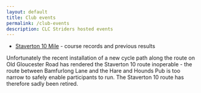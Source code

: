 ```yaml
---
layout: default
title: Club events
permalink: /club-events
description: CLC Striders hosted events
---
```


- [Staverton 10 Mile](/staverton-10) - course records and previous results

Unfortunately the recent installation of a new cycle path along the route on Old Gloucester Road has rendered the Staverton 10 route inoperable - the route between Bamfurlong Lane and the Hare and Hounds Pub is too narrow to safely enable participants to run. The Staverton 10 route has therefore sadly been retired.
